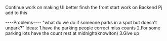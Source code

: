 Continue work on making UI better
finsh the front
start work on Backend
Pj add to this 

----Problems----
"what do we do if someone parks in a spot but doesn't unpark?"
    Ideas: 
    1.have the parking people correct miss counts
    2.For some parking lots have the count rest at midnight(knowlton)
    3.Give up



